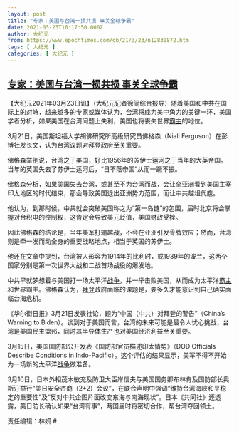 ```yaml
---
layout: post
title: "专家：美国与台湾一损共损 事关全球争霸"
date: 2021-03-23T16:17:50.000Z
author: 大纪元
from: https://www.epochtimes.com/gb/21/3/23/n12830872.htm
tags: [ 大纪元 ]
categories: [ 大纪元 ]
---
```

<!--1616516270000-->
[专家：美国与台湾一损共损 事关全球争霸](https://www.epochtimes.com/gb/21/3/23/n12830872.htm)
------

<div>
<p>【大纪元2021年03月23日讯】（大纪元记者徐简综合报导）随着美国和中共在国际上的对峙，越来越多的专家或媒体认为，<a href="https://www.epochtimes.com/gb/tag/%E5%8F%B0%E6%B9%BE.html">台湾</a>将成为美中角力的关键一环，美国学者分析，如果美国在台湾问题上失利，美国也将丧失世界<a href="https://www.epochtimes.com/gb/tag/%E9%9C%B8%E4%B8%BB.html">霸主</a>的地位。</p><p>3月21日，美国斯坦福大学胡佛研究所高级研究员佛格森（Niall Ferguson）在彭博社发长文，认为<a href="https://www.epochtimes.com/gb/tag/%E5%8F%B0%E6%B9%BE.html">台湾</a>议题对<a href="https://www.epochtimes.com/gb/tag/%E6%8B%9C%E7%99%BB.html">拜登</a>政府至关重要。</p><p>佛格森举例说，台湾之于美国，好比1956年的苏伊士运河之于当年的大英帝国。当年的英国失去了苏伊士运河后，“日不落帝国”从而一蹶不振。</p><p>佛格森分析，如果美国失去台湾，或甚至不为台湾而战，会让全亚洲看到美国主宰印太地区的时代结束，那会导致美国退出亚洲势力范围，而让中共越俎代庖。</p><p>他认为，到那时候，中共就会突破美国称之为“第一岛链”的包围，届时北京将会掌握对台积电的控制权，这肯定会导致美元贬值，美国财政受挫。</p><p>因此佛格森的结论是，当年美军打输越战，不会在亚洲引发骨牌效应；然而，台湾则是牵一发而动全身的重要战略地点，相当于英国的苏伊士。</p><p>他还在文章中提到，台湾被人形容为1914年的比利时，或1939年的波兰，这两个国家分别是第一次世界大战和二战首场战役的爆发地。</p><p>中共早就梦想着与美国打一场太平洋<a href="https://www.epochtimes.com/gb/tag/%E6%88%98%E4%BA%89.html">战争</a>，并一举击败美国，从而成为太平洋<a href="https://www.epochtimes.com/gb/tag/%E9%9C%B8%E4%B8%BB.html">霸主</a>和世界霸主。佛格森认为，<a href="https://www.epochtimes.com/gb/tag/%E6%8B%9C%E7%99%BB.html">拜登</a>政府面临的课题是，要多久才能意识到自己确实面临台海危机。</p><p>《华尔街日报》3月21日发表社论，题为“中国（中共）对拜登的警告”（China&#8217;s Warning to Biden）。谈到对于美国而言，台湾的未来可能是最令人忧心挑战，台湾是美国民主盟邦，同时其半导体生产也对美国经济利益至关重要。</p><p>3月15日，美国国防部公开发表《国防部官员描述印太情势》（DOD Officials Describe Conditions in Indo-Pacific）。这个评估的结果显示，美军不得不开始为一场新的太平洋<a href="https://www.epochtimes.com/gb/tag/%E6%88%98%E4%BA%89.html">战争</a>做准备。</p><p>3月16日，日本外相茂木敏充及防卫大臣岸信夫与美国国务卿布林肯及国防部长奥斯汀举行“美日安全咨商（2+2）会议”，在联合声明中强调“维持台湾海峡和平稳定的重要性”及“反对中共企图片面改变东海与南海现状”。日本《共同社》还透露，美日防长确认如果“台湾有事”，两国届时将密切合作，帮台湾夺回领土。</p><p>责任编辑：林妍 #</p>
</div>
